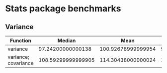 # Stats package benchmarks

## Variance

| Function | Median | Mean | Min | Max | SD | Unit|
|----------|--------|------|-----|-----|--------------------|------|
| variance | 97.24200000000138 | 100.92678999999954 | 93.65499999999827 | 152.83599999999353 | 11.549474845459022 | us |
| variance; covariance | 108.59299999999905 | 114.30438000000024 | 108.03199999999435 | 149.9809999999968 | 9.929195076923166 | us |



